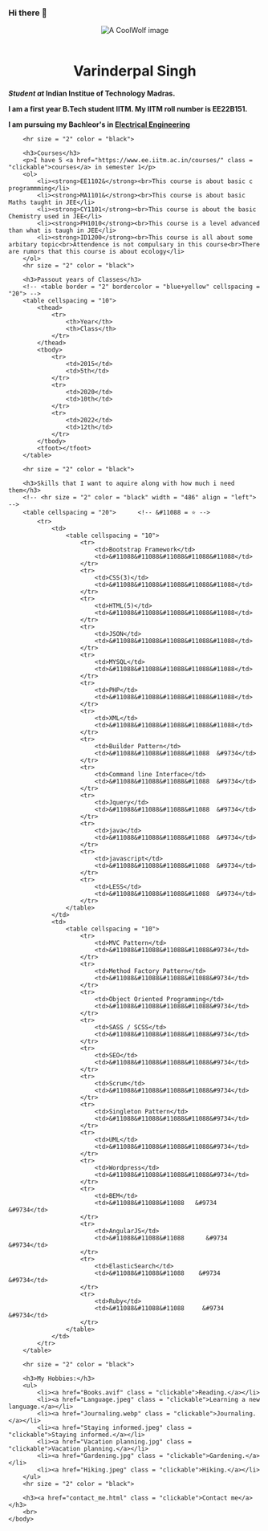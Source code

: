 ### Hi there 👋

<!--
**Varinder-IITM/Varinder-IITM** is a ✨ _special_ ✨ repository because its `README.md` (this file) appears on your GitHub profile.

Here are some ideas to get you started:

- 🔭 I’m currently working on ...
- 🌱 I’m currently learning ...
- 👯 I’m looking to collaborate on ...
- 🤔 I’m looking for help with ...
- 💬 Ask me about ...
- 📫 How to reach me: ...
- 😄 Pronouns: ...
- ⚡ Fun fact: ...
-->



<html>
    <head>
        <meta charset = "utf-8">
        <title>Varinder's info</title>
        <link rel="stylesheet" href="Styles_Personal_site.css">
    </head>
    <body>
        <center><img src="CoolWolf.png" alt="A CoolWolf image"></center>    <!-- This is for image-->
        <br>
        <center><h1>Varinderpal Singh</h1></center>
        <strong>   
            <p><em>Student at</em> <strong>Indian Institue of Technology Madras.</strong></p>
            <p>I am a first year B.Tech student IITM. My IITM roll number is EE22B151.</p>
            <p>I am pursuing my Bachleor's in <a href="https://www.ee.iitm.ac.in/" class = "clickable">Electrical Engineering</a></p>
        </strong>

        <hr size = "2" color = "black">

        <h3>Courses</h3>
        <p>I have 5 <a href="https://www.ee.iitm.ac.in/courses/" class = "clickable">courses</a> in semester 1</p>
        <ol>
            <li><strong>EE1102&</strong><br>This course is about basic c programmming</li>
            <li><strong>MA1101&</strong><br>This course is about basic Maths taught in JEE</li>
            <li><strong>CY1101</strong><br>This course is about the basic Chemistry used in JEE</li>
            <li><strong>PH1010</strong><br>This course is a level advanced than what is taugh in JEE</li>
            <li><strong>ID1200</strong><br>This course is all about some arbitary topic<br>Attendence is not compulsary in this course<br>There are rumors that this course is about ecology</li>
        </ol> 
        <hr size = "2" color = "black">

        <h3>Passout years of Classes</h3>
        <!-- <table border = "2" bordercolor = "blue+yellow" cellspacing = "20"> -->
        <table cellspacing = "10">
            <thead>
                <tr>
                    <th>Year</th>
                    <th>Class</th>
                </tr>
            </thead>
            <tbody>
                <tr>
                    <td>2015</td>
                    <td>5th</td>
                </tr>
                <tr>
                    <td>2020</td>
                    <td>10th</td>
                </tr>
                <tr>
                    <td>2022</td>
                    <td>12th</td>
                </tr>
            </tbody>
            <tfoot></tfoot>
        </table>

        <hr size = "2" color = "black">

        <h3>Skills that I want to aquire along with how much i need them</h3>
        <!-- <hr size = "2" color = "black" width = "486" align = "left"> -->
        <table cellspacing = "20">      <!-- &#11088 = ⭐ -->
            <tr>
                <td>
                    <table cellspacing = "10">
                        <tr>
                            <td>Bootstrap Framework</td>    
                            <td>&#11088&#11088&#11088&#11088&#11088</td>
                        </tr>
                        <tr>
                            <td>CSS(3)</td>     
                            <td>&#11088&#11088&#11088&#11088&#11088</td>
                        </tr>
                        <tr>
                            <td>HTML(5)</td>   
                            <td>&#11088&#11088&#11088&#11088&#11088</td> 
                        </tr>
                        <tr>
                            <td>JSON</td>   
                            <td>&#11088&#11088&#11088&#11088&#11088</td> 
                        </tr>
                        <tr>
                            <td>MYSQL</td>   
                            <td>&#11088&#11088&#11088&#11088&#11088</td> 
                        </tr>
                        <tr>
                            <td>PHP</td>   
                            <td>&#11088&#11088&#11088&#11088&#11088</td> 
                        </tr>
                        <tr>
                            <td>XML</td>   
                            <td>&#11088&#11088&#11088&#11088&#11088</td> 
                        </tr>
                        <tr>
                            <td>Builder Pattern</td>   
                            <td>&#11088&#11088&#11088&#11088  &#9734</td> 
                        </tr>
                        <tr>
                            <td>Command line Interface</td>   
                            <td>&#11088&#11088&#11088&#11088  &#9734</td> 
                        </tr>
                        <tr>
                            <td>Jquery</td>   
                            <td>&#11088&#11088&#11088&#11088  &#9734</td> 
                        </tr>
                        <tr>
                            <td>java</td>   
                            <td>&#11088&#11088&#11088&#11088  &#9734</td> 
                        </tr>
                        <tr>
                            <td>javascript</td>   
                            <td>&#11088&#11088&#11088&#11088  &#9734</td> 
                        </tr>
                        <tr>
                            <td>LESS</td>   
                            <td>&#11088&#11088&#11088&#11088  &#9734</td> 
                        </tr>
                    </table>
                </td>
                <td>
                    <table cellspacing = "10">
                        <tr>
                            <td>MVC Pattern</td>   
                            <td>&#11088&#11088&#11088&#11088&#9734</td> 
                        </tr>
                        <tr>
                            <td>Method Factory Pattern</td>   
                            <td>&#11088&#11088&#11088&#11088&#9734</td> 
                        </tr>
                        <tr>
                            <td>Object Oriented Programming</td>   
                            <td>&#11088&#11088&#11088&#11088&#9734</td> 
                        </tr>
                        <tr>
                            <td>SASS / SCSS</td>   
                            <td>&#11088&#11088&#11088&#11088&#9734</td> 
                        </tr>
                        <tr>
                            <td>SEO</td>   
                            <td>&#11088&#11088&#11088&#11088&#9734</td> 
                        </tr>
                        <tr>
                            <td>Scrum</td>   
                            <td>&#11088&#11088&#11088&#11088&#9734</td> 
                        </tr>
                        <tr>
                            <td>Singleton Pattern</td>   
                            <td>&#11088&#11088&#11088&#11088&#9734</td> 
                        </tr>
                        <tr>
                            <td>UML</td>   
                            <td>&#11088&#11088&#11088&#11088&#9734</td> 
                        </tr>
                        <tr>
                            <td>Wordpress</td>   
                            <td>&#11088&#11088&#11088&#11088&#9734</td> 
                        </tr>
                        <tr>
                            <td>BEM</td>   
                            <td>&#11088&#11088&#11088   &#9734    &#9734</td> 
                        </tr>
                        <tr>
                            <td>AngularJS</td>   
                            <td>&#11088&#11088&#11088      &#9734     &#9734</td> 
                        </tr>
                        <tr>
                            <td>ElasticSearch</td>   
                            <td>&#11088&#11088&#11088    &#9734    &#9734</td> 
                        </tr>
                        <tr>
                            <td>Ruby</td>   
                            <td>&#11088&#11088&#11088     &#9734     &#9734</td> 
                        </tr>
                    </table>
                </td>
            </tr>
        </table>

        <hr size = "2" color = "black">

        <h3>My Hobbies:</h3>
        <ul>
            <li><a href="Books.avif" class = "clickable">Reading.</a></li>
            <li><a href="Language.jpeg" class = "clickable">Learning a new language.</a></li>
            <li><a href="Journaling.webp" class = "clickable">Journaling.</a></li>
            <li><a href="Staying informed.jpeg" class = "clickable">Staying informed.</a></li>
            <li><a href="Vacation planning.jpg" class = "clickable">Vacation planning.</a></li>
            <li><a href="Gardening.jpg" class = "clickable">Gardening.</a></li>
            <li><a href="Hiking.jpeg" class = "clickable">Hiking.</a></li>
        </ul>
        <hr size = "2" color = "black">

        <h3><a href="contact_me.html" class = "clickable">Contact me</a></h3>
        <br>
    </body>
</html>
